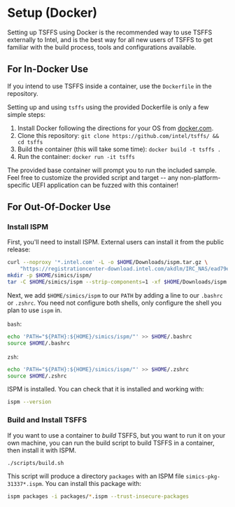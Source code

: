 # Setup (Docker)

Setting up TSFFS using Docker is the recommended way to use TSFFS externally to Intel,
and is the best way for all new users of TSFFS to get familiar with the build process,
tools and configurations available.

## For In-Docker Use

If you intend to use TSFFS inside a container, use the `Dockerfile` in the repository.

Setting up and using `tsffs` using the provided Dockerfile is only a few simple steps:

1. Install Docker following the directions for your OS from
    [docker.com](https://docs.docker.com/engine/install/).
2. Clone this repository: `git clone https://github.com/intel/tsffs/ && cd tsffs`
3. Build the container (this will take some time): `docker build -t tsffs .`
4. Run the container: `docker run -it tsffs`

The provided base container will prompt you to run the included sample. Feel free to
customize the provided script and target -- any non-platform-specific UEFI application
can be fuzzed with this container!

## For Out-Of-Docker Use

### Install ISPM

First, you'll need to install ISPM. External users can install it from the public
release:

```sh
curl --noproxy '*.intel.com' -L -o $HOME/Downloads/ispm.tar.gz \
    "https://registrationcenter-download.intel.com/akdlm/IRC_NAS/ead79ef5-28b5-48c7-8d1f-3cde7760798f/intel-simics-package-manager-1.8.3-linux64.tar.gz"
mkdir -p $HOME/simics/ispm/
tar -C $HOME/simics/ispm --strip-components=1 -xf $HOME/Downloads/ispm.tar.gz
```

Next, we add `$HOME/simics/ispm` to our `PATH` by adding a line to our `.bashrc` or
`.zshrc`.  You need not configure both shells, only configure the shell you plan to use
`ispm` in.

`bash`:

```sh
echo 'PATH="${PATH}:${HOME}/simics/ispm/"' >> $HOME/.bashrc
source $HOME/.bashrc
```

`zsh`:

```sh
echo 'PATH="${PATH}:${HOME}/simics/ispm/"' >> $HOME/.zshrc
source $HOME/.zshrc
```

ISPM is installed. You can check that it is installed and working with:

```sh
ispm --version
```

### Build and Install TSFFS

If you want to use a container to *build* TSFFS, but you want to run it on your own
machine, you can run the build script to build TSFFS in a container, then install it
with ISPM.

```sh
./scripts/build.sh
```

This script will produce a directory `packages` with an ISPM file
`simics-pkg-31337*.ispm`. You can install this package with:

```sh
ispm packages -i packages/*.ispm --trust-insecure-packages
```